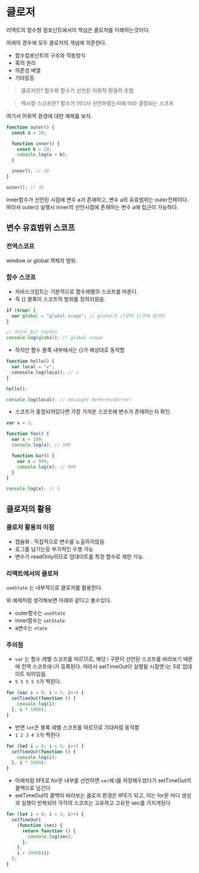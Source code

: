 # 클로저

리액트의 함수형 컴포넌트에서의 핵심은 클로저를 이해하는것이다.

아래의 경우에 모두 클로저의 개념에 의존한다.

- 함수컴포넌트의 구조와 작동방식
- 훅의 원리
- 의존성 배열
- 기타등등

> 클로저란? 함수와 함수가 선언된 어휘적 환경의 조합

> 렉시컬 스코프란? 함수가 어디서 선언하였는지에 따라 결정되는 스코프

여기서 어휘적 환경에 대한 예제를 보자.

```js
function outer() {
  const a = 10;

  function inner() {
    const b = 20;
    console.log(a + b);
  }

  inner(); // 30
}

outer(); // 30
```

inner함수가 선언된 시점에 변수 a가 존재하고, 변수 a의 유효범위는 outer전체이다.
따라서 outer() 실행시 inner의 선언시점에 존재하는 변수 a에 접근이 가능하다.

## 변수 유효범위 스코프

### 전역스코프

window or global 객체의 범위.

### 함수 스코프

- 자바스크립트는 기본적으로 함수레벨의 스코프를 따른다.
- 즉 {} 블록이 스코프의 범위를 정하지않음.

```js
if (true) {
  var global = "global scope"; // global은 if문의 {}안에 있지만
}

// 여기서 접근 가능하다.
console.log(global); // global scope
```

- 하지만 함수 블록 내부에서는 {}가 예상대로 동작함

```js
function hello() {
  var local = "v";
  conosole.log(local); // v
}

hello();

console.log(local); // Uncaught ReferenceError!
```

- 스코프가 중첩되어있다면 가장 가까운 스코프에 변수가 존재하는지 확인.

```js
var x = 1;

function foo() {
  var x = 100;
  console.log(x); // 100

  function bar() {
    var x = 999;
    console.log(x); // 999
  }
}

console.log(x); // 1
```

## 클로저의 활용

### 클로저 활용의 이점

- 캡슐화 : 직접적으로 변수를 노출하지않음
- 로그를 남기는등 부가적인 수행 가능
- 변수가 readOnly이므로 업데이트를 특정 함수로 제한 가능.

### 리액트에서의 클로저

`useState` 는 내부적으로 클로저를 활용한다.

위 예제처럼 생각해보면 아래와 같다고 볼수있다.

- outer함수는 `useState`
- inner함수는 `setState`
- a변수는 `state`

### 주의점

- `var` 는 함수 레벨 스코프를 따르므로, 해당 i 구문이 선언된 스코프를 바라보기 때문에 전역 스코프애 i가 등록된다. 따라서 setTimeOut이 실행될 시점엔 i는 5로 업데이트 되어있음.
- `5 5 5 5 5`가 찍힌다.

```js
for (var i = 0; i < 5; i++) {
  setTimeOut(function () {
    console.log(i);
  }, i * 1000);
}
```

- 반면 `let`은 블록 레벨 스코프를 따르므로 기대처럼 동작함
- `1 2 3 4 5`가 찍힌다

```js
for (let i = 0; i < 5; i++) {
  setTimeOut(function () {
    console.log(i);
  }, i * 1000);
}
```

- 아래처럼 IIFE로 for문 내부를 선언하면 `sec`에 i를 저장해두었다가 setTimeOut의 콜백으로 넘긴다
- setTimeOut의 콜백이 바라보는 클로저 환경은 IIFE가 되고, 이는 for문 마다 생성과 실행이 반복되어 각각의 스코프는 고유하고 고유한 sec를 가지게된다

```js
for (let i = 0; i < 5; i++) {
  setTimeOut(
    (function (sec) {
      return function () {
        console.log(sec);
      };
    },
    i + 1000)(i)
  );
}
```
